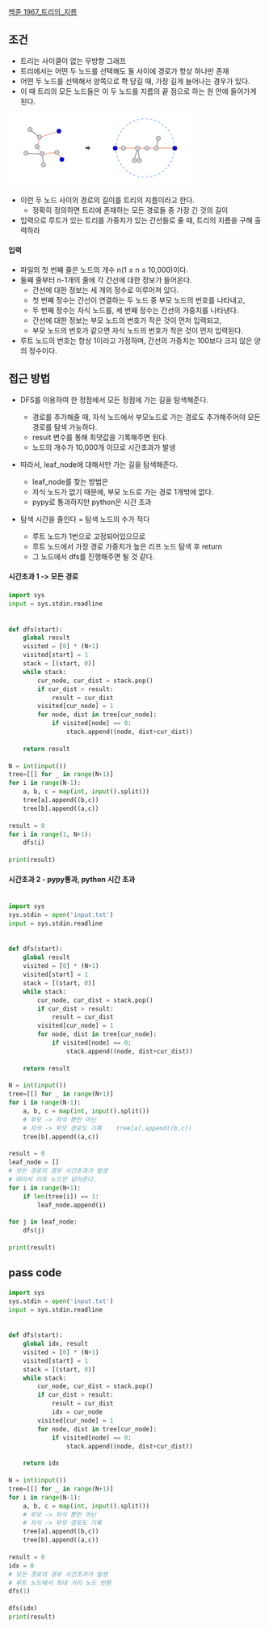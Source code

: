 
[백준 1967_트리의_지름](https://www.acmicpc.net/problem/1967)



## 조건

- 트리는 사이클이 없는 무방향 그래프
- 트리에서는 어떤 두 노드를 선택해도 둘 사이에 경로가 항상 하나만 존재
- 어떤 두 노드를 선택해서 양쪽으로 쫙 당길 때, 가장 길게 늘어나는 경우가 있다.
- 이 때 트리의 모든 노드들은 이 두 노드를 지름의 끝 점으로 하는 원 안에 들어가게 된다.

![](assets/Pasted%20image%2020221208192409.png)

- 이런 두 노드 사이의 경로의 길이를 트리의 지름이라고 한다.
	- 정확히 정의하면 트리에 존재하는 모든 경로들 중 가장 긴 것의 길이
- 입력으로 루트가 있는 트리를 가중치가 있는 간선들로 줄 때, 트리의 지름을 구해 출력하라




#### 입력

- 파일의 첫 번째 줄은 노드의 개수 n(1 ≤ n ≤ 10,000)이다. 
- 둘째 줄부터 n-1개의 줄에 각 간선에 대한 정보가 들어온다. 
	- 간선에 대한 정보는 세 개의 정수로 이루어져 있다. 
	- 첫 번째 정수는 간선이 연결하는 두 노드 중 부모 노드의 번호를 나타내고, 
	- 두 번째 정수는 자식 노드를, 세 번째 정수는 간선의 가중치를 나타낸다. 
	- 간선에 대한 정보는 부모 노드의 번호가 작은 것이 먼저 입력되고, 
	- 부모 노드의 번호가 같으면 자식 노드의 번호가 작은 것이 먼저 입력된다. 
- 루트 노드의 번호는 항상 1이라고 가정하며, 간선의 가중치는 100보다 크지 않은 양의 정수이다.



## 접근 방법

- DFS를 이용하여 한 정점에서 모든 정점에 가는 길을 탐색해준다.
	- 경로를 추가해줄 때, 자식 노드에서 부모노드로 가는 경로도 추가해주어야 모든 경로를 탐색 가능하다.
	- result 변수를 통해 최댓값을 기록해주면 된다.
	- 노드의 개수가 10,000개 이므로 시간초과가 발생
- 따라서, leaf_node에 대해서만 가는 길을 탐색해준다.
	- leaf_node를 찾는 방법은
	- 자식 노드가 없기 때문에, 부모 노드로 가는 경로 1개밖에 없다.
	- pypy로 통과하지만 python은 시간 초과

- 탐색 시간을 줄인다 = 탐색 노드의 수가 적다
	- 루트 노드가 1번으로 고정되어있으므로
	- 루트 노드에서 가장 경로 가중치가 높은 리프 노드 탐색 후 return
	- 그 노드에서 dfs를 진행해주면 될 것 같다.


#### 시간초과 1 -> 모든 경로

```python
import sys
input = sys.stdin.readline


def dfs(start):
    global result
    visited = [0] * (N+1)
    visited[start] = 1
    stack = [(start, 0)]
    while stack:
        cur_node, cur_dist = stack.pop()
        if cur_dist > result:
            result = cur_dist
        visited[cur_node] = 1
        for node, dist in tree[cur_node]:
            if visited[node] == 0:
                stack.append((node, dist+cur_dist))

    return result

N = int(input())
tree=[[] for _ in range(N+1)]
for i in range(N-1):
    a, b, c = map(int, input().split())
    tree[a].append((b,c))
    tree[b].append((a,c))

result = 0
for i in range(1, N+1):
    dfs(i)

print(result)
```



#### 시간초과 2 - pypy통과, python 시간 초과

```python

import sys  
sys.stdin = open('input.txt')  
input = sys.stdin.readline  
  
  
def dfs(start):  
    global result  
    visited = [0] * (N+1)  
    visited[start] = 1  
    stack = [(start, 0)]  
    while stack:  
        cur_node, cur_dist = stack.pop()  
        if cur_dist > result:  
            result = cur_dist  
        visited[cur_node] = 1  
        for node, dist in tree[cur_node]:  
            if visited[node] == 0:  
                stack.append((node, dist+cur_dist))  
  
    return result  
  
N = int(input())  
tree=[[] for _ in range(N+1)]  
for i in range(N-1):  
    a, b, c = map(int, input().split())  
    # 부모 -> 자식 뿐만 아닌  
    # 자식 -> 부모 경로도 기록    tree[a].append((b,c))  
    tree[b].append((a,c))  
  
result = 0  
leaf_node = []  
# 모든 경로의 경우 시간초과가 발생  
# 따라서 리프 노드만 담아준다.  
for i in range(N+1):  
    if len(tree[i]) == 1:  
        leaf_node.append(i)  
  
for j in leaf_node:  
    dfs(j)  
  
print(result)

```



## pass code

```python 
import sys  
sys.stdin = open('input.txt')  
input = sys.stdin.readline  
  
  
def dfs(start):  
    global idx, result  
    visited = [0] * (N+1)  
    visited[start] = 1  
    stack = [(start, 0)]  
    while stack:  
        cur_node, cur_dist = stack.pop()  
        if cur_dist > result:  
            result = cur_dist  
            idx = cur_node  
        visited[cur_node] = 1  
        for node, dist in tree[cur_node]:  
            if visited[node] == 0:  
                stack.append((node, dist+cur_dist))  
  
    return idx  
  
N = int(input())  
tree=[[] for _ in range(N+1)]  
for i in range(N-1):  
    a, b, c = map(int, input().split())  
    # 부모 -> 자식 뿐만 아닌  
    # 자식 -> 부모 경로도 기록 
    tree[a].append((b,c))  
    tree[b].append((a,c))  
  
result = 0  
idx = 0  
# 모든 경로의 경우 시간초과가 발생  
# 루트 노드에서 최대 거리 노드 반환  
dfs(1)  
  
dfs(idx)  
print(result)
```